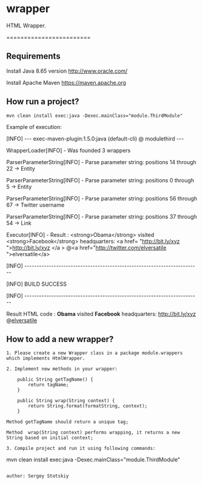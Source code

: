 # wrapper

HTML Wrapper.
   
========================

Requirements
------------
Install Java 8.65 version
http://www.oracle.com/ 

Install Apache Maven 
https://maven.apache.org

How run a project?
--------------------------

```
mvn clean install exec:java -Dexec.mainClass="module.ThirdModule"
```
Example of execution:

[INFO] --- exec-maven-plugin:1.5.0:java (default-cli) @ modulethird ---

WrapperLoader[INFO] - Was founded 3 wrappers

ParserParameterString[INFO] - Parse parameter string:  positions 14 through 22 -> Entity

ParserParameterString[INFO] - Parse parameter string:  positions 0 through 5 -> Entity

ParserParameterString[INFO] - Parse parameter string:  positions 56 through 67 -> Twitter username

ParserParameterString[INFO] - Parse parameter string:  positions 37 through 54 -> Link

Executor[INFO] - Result : &lt;strong&gt;Obama&lt;/strong&gt; visited &lt;strong&gt;Facebook&lt;/strong&gt; headquarters: &lt;a href=
&quot;http://bit.ly/xyz &quot;&gt;http://bit.ly/xyz &lt;/a &gt; @&lt;a href=&quot;http://twitter.com/elversatile &quot;&gt;elversatile&lt;/a&gt;

[INFO] ------------------------------------------------------------------------

[INFO] BUILD SUCCESS

[INFO] ------------------------------------------------------------------------


Result HTML code : <strong>Obama</strong> visited <strong>Facebook</strong> headquarters: <a href=
"http://bit.ly/xyz">http://bit.ly/xyz</a> @<a href="http://twitter.com/elversatile">elversatile</a>


How to add a new wrapper?
--------------------------

```
1. Please create a new Wrapper class in a package module.wrappers which implements HtmlWrapper.

2. Implement new methods in your wrapper: 

    public String getTagName() {
        return tagName;
    }

    public String wrap(String context) {
        return String.format(formatString, context);
    }

Method getTagName should return a unique tag;

Method  wrap(String context) performs wrapping, it returns a new String based on initial context;

3. Compile project and run it using following commands:

```
mvn clean install exec:java -Dexec.mainClass="module.ThirdModule"
```

author: Sergey Stotskiy

